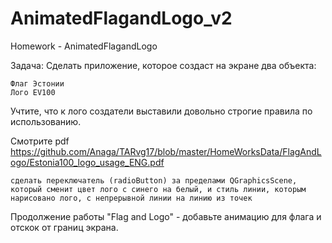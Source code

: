 # AnimatedFlagandLogo_v2
Homework - AnimatedFlagandLogo

Задача: Сделать приложение, которое создаст на экране два объекта:

    Флаг Эстонии
    Лого EV100

Учтите, что к лого создатели выставили довольно строгие правила по использованию.

Смотрите pdf https://github.com/Anaga/TARvg17/blob/master/HomeWorksData/FlagAndLogo/Estonia100_logo_usage_ENG.pdf

    сделать переключатель (radioButton) за пределами QGraphicsScene, который сменит цвет лого с синего на белый, и стиль линии, которым нарисовано лого, с непрерывной линии на линию из точек

Продолжение работы "Flag and Logo" - добавьте анимацию для флага и отскок от границ экрана.
